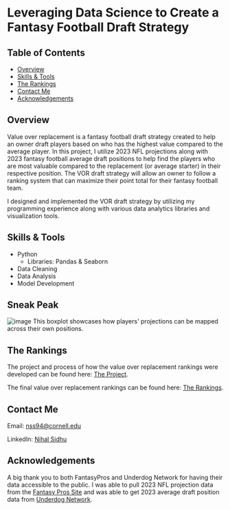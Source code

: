 # Leveraging Data Science to Create a Fantasy Football Draft Strategy
## Table of Contents

- [Overview](#overview)
- [Skills & Tools](#skills-&-tools)
- [The Rankings](#the-rankings)
- [Contact Me](#contact-me)
- [Acknowledgements](#Acknowledgements)

## Overview
Value over replacement is a fantasy football draft strategy created to help an owner draft players based on who has the highest value compared to the average player. In this project, I utilize 2023 NFL projections along with 2023 fantasy football average draft positions to help find the players who are most valuable compared to the replacement (or average starter) in their respective position. The VOR draft strategy will allow an owner to follow a ranking system that can maximize their point total for their fantasy football team.

I designed and implemented the VOR draft strategy by utilizing my programming experience along with various data analytics libraries and visualization tools.

## Skills & Tools
- Python
    - Libraries: Pandas & Seaborn
- Data Cleaning
- Data Analysis
- Model Development

## Sneak Peak
![image](https://github.com/NihalSidhu/Value-Over-Replacement-FF-Strategy/assets/111151666/6c79e068-c4be-4529-bd98-34ad0587f6b4)
This boxplot showcases how players' projections can be mapped across their own positions.

## The Rankings
The project and process of how the value over replacement rankings were developed can be found here: [The Project](https://github.com/NihalSidhu/Value-Over-Replacement-FF-Strategy/blob/main/UsingDataInFantasyFootball.ipynb).

The final value over replacement rankings can be found here: [The Rankings](https://github.com/NihalSidhu/Value-Over-Replacement-FF-Strategy/blob/main/ValueOverReplacementRankings.csv).

## Contact Me
Email: [nss94@cornell.edu](mailto:nss94@cornell.edu)

LinkedIn: [Nihal Sidhu](https://www.linkedin.com/in/nihal-sidhu/)

## Acknowledgements
A big thank you to both FantasyPros and Underdog Network for having their data accessible to the public.
I was able to pull 2023 NFL projection data from the [Fantasy Pros Site](https://www.fantasypros.com/) and was able to get 2023 average draft position data from [Underdog Network](https://underdognetwork.com/football).

